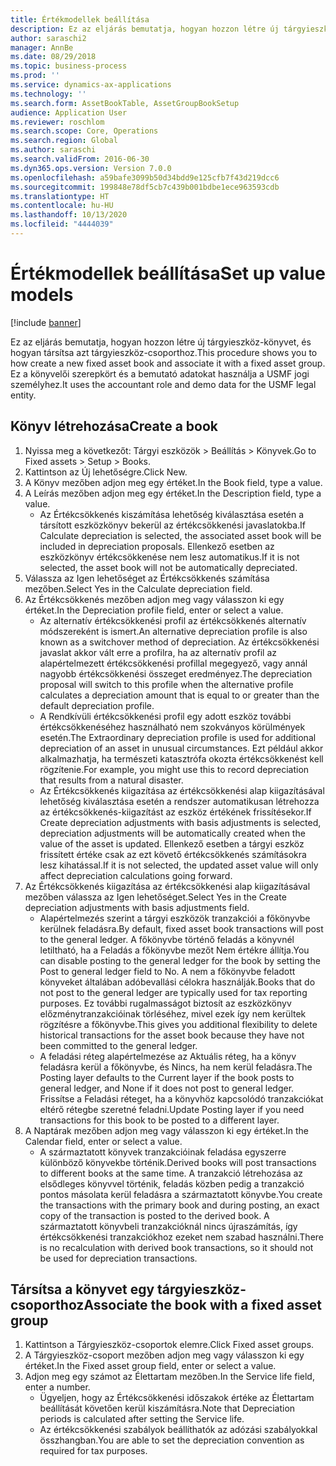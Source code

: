 ```yaml
---
title: Értékmodellek beállítása
description: Ez az eljárás bemutatja, hogyan hozzon létre új tárgyieszköz-könyvet, és hogyan társítsa azt tárgyieszköz-csoporthoz.
author: saraschi2
manager: AnnBe
ms.date: 08/29/2018
ms.topic: business-process
ms.prod: ''
ms.service: dynamics-ax-applications
ms.technology: ''
ms.search.form: AssetBookTable, AssetGroupBookSetup
audience: Application User
ms.reviewer: roschlom
ms.search.scope: Core, Operations
ms.search.region: Global
ms.author: saraschi
ms.search.validFrom: 2016-06-30
ms.dyn365.ops.version: Version 7.0.0
ms.openlocfilehash: a59bafe3099b50d34bdd9e125cfb7f43d219dcc6
ms.sourcegitcommit: 199848e78df5cb7c439b001bdbe1ece963593cdb
ms.translationtype: HT
ms.contentlocale: hu-HU
ms.lasthandoff: 10/13/2020
ms.locfileid: "4444039"
---
```

# <a name="set-up-value-models"></a><span data-ttu-id="3c95c-103">Értékmodellek beállítása</span><span class="sxs-lookup"><span data-stu-id="3c95c-103">Set up value models</span></span>

[!include [banner](../../includes/banner.md)]

<span data-ttu-id="3c95c-104">Ez az eljárás bemutatja, hogyan hozzon létre új tárgyieszköz-könyvet, és hogyan társítsa azt tárgyieszköz-csoporthoz.</span><span class="sxs-lookup"><span data-stu-id="3c95c-104">This procedure shows you to how create a new fixed asset book and associate it with a fixed asset group.</span></span> <span data-ttu-id="3c95c-105">Ez a könyvelői szerepkört és a bemutató adatokat használja a USMF jogi személyhez.</span><span class="sxs-lookup"><span data-stu-id="3c95c-105">It uses the accountant role and demo data for the USMF legal entity.</span></span>


## <a name="create-a-book"></a><span data-ttu-id="3c95c-106">Könyv létrehozása</span><span class="sxs-lookup"><span data-stu-id="3c95c-106">Create a book</span></span>
1. <span data-ttu-id="3c95c-107">Nyissa meg a következőt: Tárgyi eszközök > Beállítás > Könyvek.</span><span class="sxs-lookup"><span data-stu-id="3c95c-107">Go to Fixed assets > Setup > Books.</span></span>
2. <span data-ttu-id="3c95c-108">Kattintson az Új lehetőségre.</span><span class="sxs-lookup"><span data-stu-id="3c95c-108">Click New.</span></span>
3. <span data-ttu-id="3c95c-109">A Könyv mezőben adjon meg egy értéket.</span><span class="sxs-lookup"><span data-stu-id="3c95c-109">In the Book field, type a value.</span></span>
4. <span data-ttu-id="3c95c-110">A Leírás mezőben adjon meg egy értéket.</span><span class="sxs-lookup"><span data-stu-id="3c95c-110">In the Description field, type a value.</span></span>
    * <span data-ttu-id="3c95c-111">Az Értékcsökkenés kiszámítása lehetőség kiválasztása esetén a társított eszközkönyv bekerül az értékcsökkenési javaslatokba.</span><span class="sxs-lookup"><span data-stu-id="3c95c-111">If Calculate depreciation is selected, the associated asset book will be included in depreciation proposals.</span></span> <span data-ttu-id="3c95c-112">Ellenkező esetben az eszközkönyv értékcsökkenése nem lesz automatikus.</span><span class="sxs-lookup"><span data-stu-id="3c95c-112">If it is not selected, the asset book will not be automatically depreciated.</span></span>  
5. <span data-ttu-id="3c95c-113">Válassza az Igen lehetőséget az Értékcsökkenés számítása mezőben.</span><span class="sxs-lookup"><span data-stu-id="3c95c-113">Select Yes in the Calculate depreciation field.</span></span>
6. <span data-ttu-id="3c95c-114">Az Értékcsökkenés mezőben adjon meg vagy válasszon ki egy értéket.</span><span class="sxs-lookup"><span data-stu-id="3c95c-114">In the Depreciation profile field, enter or select a value.</span></span>
    * <span data-ttu-id="3c95c-115">Az alternatív értékcsökkenési profil az értékcsökkenés alternatív módszereként is ismert.</span><span class="sxs-lookup"><span data-stu-id="3c95c-115">An alternative depreciation profile is also known as a switchover method of depreciation.</span></span> <span data-ttu-id="3c95c-116">Az értékcsökkenési javaslat akkor vált erre a profilra, ha az alternatív profil az alapértelmezett értékcsökkenési profillal megegyező, vagy annál nagyobb értékcsökkenési összeget eredményez.</span><span class="sxs-lookup"><span data-stu-id="3c95c-116">The depreciation proposal will switch to this profile when the alternative profile calculates a depreciation amount that is equal to or greater than the default depreciation profile.</span></span>  
    * <span data-ttu-id="3c95c-117">A Rendkívüli értékcsökkenési profil egy adott eszköz további értékcsökkenéséhez használható nem szokványos körülmények esetén.</span><span class="sxs-lookup"><span data-stu-id="3c95c-117">The Extraordinary depreciation profile is used for additional depreciation of an asset in unusual circumstances.</span></span> <span data-ttu-id="3c95c-118">Ezt például akkor alkalmazhatja, ha természeti katasztrófa okozta értékcsökkenést kell rögzítenie.</span><span class="sxs-lookup"><span data-stu-id="3c95c-118">For example, you might use this to record depreciation that results from a natural disaster.</span></span>  
    * <span data-ttu-id="3c95c-119">Az Értékcsökkenés kiigazítása az értékcsökkenési alap kiigazításával lehetőség kiválasztása esetén a rendszer automatikusan létrehozza az értékcsökkenés-kiigazítást az eszköz értékének frissítésekor.</span><span class="sxs-lookup"><span data-stu-id="3c95c-119">If Create depreciation adjustments with basis adjustments is selected, depreciation adjustments will be automatically created when the value of the asset is updated.</span></span> <span data-ttu-id="3c95c-120">Ellenkező esetben a tárgyi eszköz frissített értéke csak az ezt követő értékcsökkenés számításokra lesz kihatással.</span><span class="sxs-lookup"><span data-stu-id="3c95c-120">If it is not selected, the updated asset value will only affect depreciation calculations going forward.</span></span>  
7. <span data-ttu-id="3c95c-121">Az Értékcsökkenés kiigazítása az értékcsökkenési alap kiigazításával mezőben válassza az Igen lehetőséget.</span><span class="sxs-lookup"><span data-stu-id="3c95c-121">Select Yes in the Create depreciation adjustments with basis adjustments field.</span></span>
    * <span data-ttu-id="3c95c-122">Alapértelmezés szerint a tárgyi eszközök tranzakciói a főkönyvbe kerülnek feladásra.</span><span class="sxs-lookup"><span data-stu-id="3c95c-122">By default, fixed asset book transactions will post to the general ledger.</span></span> <span data-ttu-id="3c95c-123">A főkönyvbe történő feladás a könyvnél letiltható, ha a Feladás a főkönyvbe mezőt Nem értékre állítja.</span><span class="sxs-lookup"><span data-stu-id="3c95c-123">You can disable posting to the general ledger for the book by setting the Post to general ledger field to No.</span></span> <span data-ttu-id="3c95c-124">A nem a főkönyvbe feladott könyveket általában adóbevallási célokra használják.</span><span class="sxs-lookup"><span data-stu-id="3c95c-124">Books that do not post to the general ledger are typically used for tax reporting purposes.</span></span> <span data-ttu-id="3c95c-125">Ez további rugalmasságot biztosít az eszközkönyv előzménytranzakcióinak törléséhez, mivel ezek így nem kerültek rögzítésre a főkönyvbe.</span><span class="sxs-lookup"><span data-stu-id="3c95c-125">This gives you additional flexibility to delete historical transactions for the asset book because they have not been committed to the general ledger.</span></span>  
    * <span data-ttu-id="3c95c-126">A feladási réteg alapértelmezése az Aktuális réteg, ha a könyv feladásra kerül a főkönyvbe, és Nincs, ha nem kerül feladásra.</span><span class="sxs-lookup"><span data-stu-id="3c95c-126">The Posting layer defaults to the Current layer if the book posts to general ledger, and None if it does not post to general ledger.</span></span> <span data-ttu-id="3c95c-127">Frissítse a Feladási réteget, ha a könyvhöz kapcsolódó tranzakciókat eltérő rétegbe szeretné feladni.</span><span class="sxs-lookup"><span data-stu-id="3c95c-127">Update Posting layer if you need transactions for this book to be posted to a different layer.</span></span>  
8. <span data-ttu-id="3c95c-128">A Naptárak mezőben adjon meg vagy válasszon ki egy értéket.</span><span class="sxs-lookup"><span data-stu-id="3c95c-128">In the Calendar field, enter or select a value.</span></span>
    * <span data-ttu-id="3c95c-129">A származtatott könyvek tranzakcióinak feladása egyszerre különböző könyvekbe történik.</span><span class="sxs-lookup"><span data-stu-id="3c95c-129">Derived books will post transactions to different books at the same time.</span></span> <span data-ttu-id="3c95c-130">A tranzakció létrehozása az elsődleges könyvvel történik, feladás közben pedig a tranzakció pontos másolata kerül feladásra a származtatott könyvbe.</span><span class="sxs-lookup"><span data-stu-id="3c95c-130">You create the transactions with the primary book and during posting, an exact copy of the transaction is posted to the derived book.</span></span> <span data-ttu-id="3c95c-131">A származtatott könyvbeli tranzakcióknál nincs újraszámítás, így értékcsökkenési tranzakciókhoz ezeket nem szabad használni.</span><span class="sxs-lookup"><span data-stu-id="3c95c-131">There is no recalculation with derived book transactions, so it should not be used for depreciation transactions.</span></span>  

## <a name="associate-the-book-with-a-fixed-asset-group"></a><span data-ttu-id="3c95c-132">Társítsa a könyvet egy tárgyieszköz-csoporthoz</span><span class="sxs-lookup"><span data-stu-id="3c95c-132">Associate the book with a fixed asset group</span></span>
1. <span data-ttu-id="3c95c-133">Kattintson a Tárgyieszköz-csoportok elemre.</span><span class="sxs-lookup"><span data-stu-id="3c95c-133">Click Fixed asset groups.</span></span>
2. <span data-ttu-id="3c95c-134">A Tárgyieszköz-csoport mezőben adjon meg vagy válasszon ki egy értéket.</span><span class="sxs-lookup"><span data-stu-id="3c95c-134">In the Fixed asset group field, enter or select a value.</span></span>
3. <span data-ttu-id="3c95c-135">Adjon meg egy számot az Élettartam mezőben.</span><span class="sxs-lookup"><span data-stu-id="3c95c-135">In the Service life field, enter a number.</span></span>
    * <span data-ttu-id="3c95c-136">Ügyeljen, hogy az Értékcsökkenési időszakok értéke az Élettartam beállítását követően kerül kiszámításra.</span><span class="sxs-lookup"><span data-stu-id="3c95c-136">Note that Depreciation periods is calculated after setting the Service life.</span></span>  
    * <span data-ttu-id="3c95c-137">Az értékcsökkenési szabályok beállíthatók az adózási szabályokkal összhangban.</span><span class="sxs-lookup"><span data-stu-id="3c95c-137">You are able to set the depreciation convention as required for tax purposes.</span></span>  

